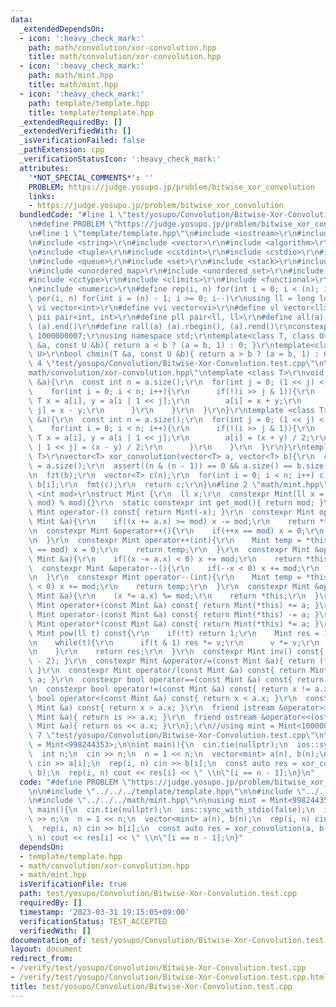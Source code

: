 ```yaml
---
data:
  _extendedDependsOn:
  - icon: ':heavy_check_mark:'
    path: math/convolution/xor-convolution.hpp
    title: math/convolution/xor-convolution.hpp
  - icon: ':heavy_check_mark:'
    path: math/mint.hpp
    title: math/mint.hpp
  - icon: ':heavy_check_mark:'
    path: template/template.hpp
    title: template/template.hpp
  _extendedRequiredBy: []
  _extendedVerifiedWith: []
  _isVerificationFailed: false
  _pathExtension: cpp
  _verificationStatusIcon: ':heavy_check_mark:'
  attributes:
    '*NOT_SPECIAL_COMMENTS*': ''
    PROBLEM: https://judge.yosupo.jp/problem/bitwise_xor_convolution
    links:
    - https://judge.yosupo.jp/problem/bitwise_xor_convolution
  bundledCode: "#line 1 \"test/yosupo/Convolution/Bitwise-Xor-Convolution.test.cpp\"\
    \n#define PROBLEM \"https://judge.yosupo.jp/problem/bitwise_xor_convolution\"\n\
    \n#line 1 \"template/template.hpp\"\n#include <iostream>\r\n#include <cmath>\r\
    \n#include <string>\r\n#include <vector>\r\n#include <algorithm>\r\n#include <utility>\r\
    \n#include <tuple>\r\n#include <cstdint>\r\n#include <cstdio>\r\n#include <map>\r\
    \n#include <queue>\r\n#include <set>\r\n#include <stack>\r\n#include <deque>\r\
    \n#include <unordered_map>\r\n#include <unordered_set>\r\n#include <bitset>\r\n\
    #include <cctype>\r\n#include <climits>\r\n#include <functional>\r\n#include <cassert>\r\
    \n#include <numeric>\r\n#define rep(i, n) for(int i = 0; i < (n); i++)\r\n#define\
    \ per(i, n) for(int i = (n) - 1; i >= 0; i--)\r\nusing ll = long long;\r\n#define\
    \ vi vector<int>\r\n#define vvi vector<vi>\r\n#define vl vector<ll>\r\n#define\
    \ pii pair<int, int>\r\n#define pll pair<ll, ll>\r\n#define all(a) (a).begin(),\
    \ (a).end()\r\n#define rall(a) (a).rbegin(), (a).rend()\r\nconstexpr int mod =\
    \ 1000000007;\r\nusing namespace std;\r\ntemplate<class T, class U>\r\nbool chmax(T\
    \ &a, const U &b){ return a < b ? (a = b, 1) : 0; }\r\ntemplate<class T, class\
    \ U>\r\nbool chmin(T &a, const U &b){ return a > b ? (a = b, 1) : 0; }\n#line\
    \ 4 \"test/yosupo/Convolution/Bitwise-Xor-Convolution.test.cpp\"\n\n#line 1 \"\
    math/convolution/xor-convolution.hpp\"\ntemplate <class T>\r\nvoid fzt(vector<T>\
    \ &a){\r\n  const int n = a.size();\r\n  for(int j = 0; (1 << j) < n; j++){\r\n\
    \    for(int i = 0; i < n; i++){\r\n      if(!(i >> j & 1)){\r\n        const\
    \ T x = a[i], y = a[i | 1 << j];\r\n        a[i] = x + y;\r\n        a[i | 1 <<\
    \ j] = x - y;\r\n      }\r\n    }\r\n  }\r\n}\r\ntemplate <class T>\r\nvoid fmt(vector<T>\
    \ &a){\r\n  const int n = a.size();\r\n  for(int j = 0; (1 << j) < n; j++){\r\n\
    \    for(int i = 0; i < n; i++){\r\n      if(!(i >> j & 1)){\r\n        const\
    \ T x = a[i], y = a[i | 1 << j];\r\n        a[i] = (x + y) / 2;\r\n        a[i\
    \ | 1 << j] = (x - y) / 2;\r\n      }\r\n    }\r\n  }\r\n}\r\ntemplate <class\
    \ T>\r\nvector<T> xor_convolution(vector<T> a, vector<T> b){\r\n  const int n\
    \ = a.size();\r\n  assert((n & (n - 1)) == 0 && a.size() == b.size());\r\n  fzt(a);\r\
    \n  fzt(b);\r\n  vector<T> c(n);\r\n  for(int i = 0; i < n; i++) c[i] = a[i] *\
    \ b[i];\r\n  fmt(c);\r\n  return c;\r\n}\n#line 2 \"math/mint.hpp\"\n\r\ntemplate\
    \ <int mod>\r\nstruct Mint {\r\n  ll x;\r\n  constexpr Mint(ll x = 0) : x((x +\
    \ mod) % mod){}\r\n  static constexpr int get_mod(){ return mod; }\r\n  constexpr\
    \ Mint operator-() const{ return Mint(-x); }\r\n  constexpr Mint operator+=(const\
    \ Mint &a){\r\n    if((x += a.x) >= mod) x -= mod;\r\n    return *this;\r\n  }\r\
    \n  constexpr Mint &operator++(){\r\n    if(++x == mod) x = 0;\r\n    return *this;\r\
    \n  }\r\n  constexpr Mint operator++(int){\r\n    Mint temp = *this;\r\n    if(++x\
    \ == mod) x = 0;\r\n    return temp;\r\n  }\r\n  constexpr Mint &operator-=(const\
    \ Mint &a){\r\n    if((x -= a.x) < 0) x += mod;\r\n    return *this;\r\n  }\r\n\
    \  constexpr Mint &operator--(){\r\n    if(--x < 0) x += mod;\r\n    return *this;\r\
    \n  }\r\n  constexpr Mint operator--(int){\r\n    Mint temp = *this;\r\n    if(--x\
    \ < 0) x += mod;\r\n    return temp;\r\n  }\r\n  constexpr Mint &operator*=(const\
    \ Mint &a){\r\n    (x *= a.x) %= mod;\r\n    return *this;\r\n  }\r\n  constexpr\
    \ Mint operator+(const Mint &a) const{ return Mint(*this) += a; }\r\n  constexpr\
    \ Mint operator-(const Mint &a) const{ return Mint(*this) -= a; }\r\n  constexpr\
    \ Mint operator*(const Mint &a) const{ return Mint(*this) *= a; }\r\n  constexpr\
    \ Mint pow(ll t) const{\r\n    if(!t) return 1;\r\n    Mint res = 1, v = *this;\r\
    \n    while(t){\r\n      if(t & 1) res *= v;\r\n      v *= v;\r\n      t >>= 1;\r\
    \n    }\r\n    return res;\r\n  }\r\n  constexpr Mint inv() const{ return pow(mod\
    \ - 2); }\r\n  constexpr Mint &operator/=(const Mint &a){ return (*this) *= a.inv();\
    \ }\r\n  constexpr Mint operator/(const Mint &a) const{ return Mint(*this) /=\
    \ a; }\r\n  constexpr bool operator==(const Mint &a) const{ return x == a.x; }\r\
    \n  constexpr bool operator!=(const Mint &a) const{ return x != a.x; }\r\n  constexpr\
    \ bool operator<(const Mint &a) const{ return x < a.x; }\r\n  constexpr bool operator>(const\
    \ Mint &a) const{ return x > a.x; }\r\n  friend istream &operator>>(istream &is,\
    \ Mint &a){ return is >> a.x; }\r\n  friend ostream &operator<<(ostream &os, const\
    \ Mint &a){ return os << a.x; }\r\n};\r\n//using mint = Mint<1000000007>;\n#line\
    \ 7 \"test/yosupo/Convolution/Bitwise-Xor-Convolution.test.cpp\"\n\nusing mint\
    \ = Mint<998244353>;\n\nint main(){\n  cin.tie(nullptr);\n  ios::sync_with_stdio(false);\n\
    \  int n;\n  cin >> n;\n  n = 1 << n;\n  vector<mint> a(n), b(n);\n  rep(i, n)\
    \ cin >> a[i];\n  rep(i, n) cin >> b[i];\n  const auto res = xor_convolution(a,\
    \ b);\n  rep(i, n) cout << res[i] << \" \\n\"[i == n - 1];\n}\n"
  code: "#define PROBLEM \"https://judge.yosupo.jp/problem/bitwise_xor_convolution\"\
    \n\n#include \"../../../template/template.hpp\"\n\n#include \"../../../math/convolution/xor-convolution.hpp\"\
    \n#include \"../../../math/mint.hpp\"\n\nusing mint = Mint<998244353>;\n\nint\
    \ main(){\n  cin.tie(nullptr);\n  ios::sync_with_stdio(false);\n  int n;\n  cin\
    \ >> n;\n  n = 1 << n;\n  vector<mint> a(n), b(n);\n  rep(i, n) cin >> a[i];\n\
    \  rep(i, n) cin >> b[i];\n  const auto res = xor_convolution(a, b);\n  rep(i,\
    \ n) cout << res[i] << \" \\n\"[i == n - 1];\n}"
  dependsOn:
  - template/template.hpp
  - math/convolution/xor-convolution.hpp
  - math/mint.hpp
  isVerificationFile: true
  path: test/yosupo/Convolution/Bitwise-Xor-Convolution.test.cpp
  requiredBy: []
  timestamp: '2023-03-31 19:15:05+09:00'
  verificationStatus: TEST_ACCEPTED
  verifiedWith: []
documentation_of: test/yosupo/Convolution/Bitwise-Xor-Convolution.test.cpp
layout: document
redirect_from:
- /verify/test/yosupo/Convolution/Bitwise-Xor-Convolution.test.cpp
- /verify/test/yosupo/Convolution/Bitwise-Xor-Convolution.test.cpp.html
title: test/yosupo/Convolution/Bitwise-Xor-Convolution.test.cpp
---
```

